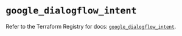 # `google_dialogflow_intent`

Refer to the Terraform Registry for docs: [`google_dialogflow_intent`](https://registry.terraform.io/providers/hashicorp/google-beta/6.39.0/docs/resources/google_dialogflow_intent).
